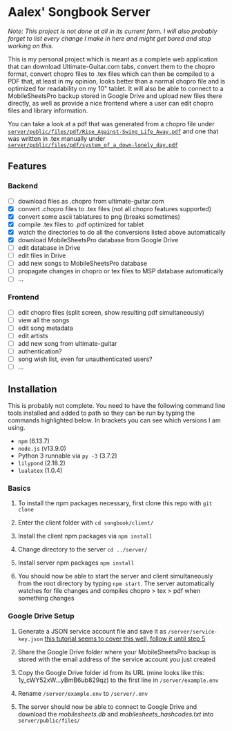 # Aalex' Songbook Server

_Note: This project is not done at all in its current form. I will also probably forget to list every change I make in here and might get bored and stop working on this._

This is my personal project which is meant as a complete web application that can download Ultimate-Guitar.com tabs, convert them to the chopro format, convert chopro files to .tex files which can then be compiled to a PDF that, at least in my opinion, looks better than a normal chopro file and is optimized for readability on my 10" tablet.
It will also be able to connect to a MobileSheetsPro backup stored in Google Drive and upload new files there directly, as well as provide a nice frontend where a user can edit chopro files and library information.

You can take a look at a pdf that was generated from a chopro file under [`server/public/files/pdf/Rise_Against-Swing_Life_Away.pdf`](https://github.com/Taxel/songbook-server/blob/master/server/public/files/pdf/Rise_Against-Swing_Life_Away.pdf) and one that was written in .tex manually under [`server/public/files/pdf/system_of_a_down-lonely_day.pdf`](https://github.com/Taxel/songbook-server/blob/master/server/public/files/pdf/system_of_a_down-lonely_day.pdf)

## Features

### Backend

-   [ ] download files as .chopro from ultimate-guitar.com
-   [x] convert .chopro files to .tex files (not all chopro features supported)
-   [x] convert some ascii tablatures to png (breaks sometimes)
-   [x] compile .tex files to .pdf optimized for tablet
-   [x] watch the directories to do all the conversions listed above automatically
-   [x] download MobileSheetsPro database from Google Drive
-   [ ] edit database in Drive
-   [ ] edit files in Drive
-   [ ] add new songs to MobileSheetsPro database
-   [ ] propagate changes in chopro or tex files to MSP database automatically
-   [ ] ...

### Frontend

-   [ ] edit chopro files (split screen, show resulting pdf simultaneously)
-   [ ] view all the songs
-   [ ] edit song metadata
-   [ ] edit artists
-   [ ] add new song from ultimate-guitar
-   [ ] authentication?
-   [ ] song wish list, even for unauthenticated users?
-   [ ] ...

## Installation

This is probably not complete.
You need to have the following command line tools installed and added to path so they can be run by typing the commands highlighted below. In brackets you can see which versions I am using.

-   `npm` (6.13.7)
-   `node.js` (v13.9.0)
-   Python 3 runnable via `py -3` (3.7.2)
-   `lilypond` (2.18.2)
-   `lualatex` (1.0.4)

### Basics

1. To install the npm packages necessary, first clone this repo with `git clone`

2. Enter the client folder with `cd songbook/client/`

3. Install the client npm packages via `npm install`

4. Change directory to the server `cd ../server/`

5. Install server npm packages `npm install`

6. You should now be able to start the server and client simultaneously from the root directory by typing `npm start`. The server automatically watches for file changes and compiles chopro > tex > pdf when something changes

### Google Drive Setup

1. Generate a JSON service account file and save it as `/server/service-key.json` [this tutorial seems to cover this well, follow it until step 5](https://help.talend.com/reader/E3i03eb7IpvsigwC58fxQg/ol2OwTHmFbDiMjQl3ES5QA)

2. Share the Google Drive folder where your MobileSheetsPro backup is stored with the email address of the service account you just created

3. Copy the Google Drive folder id from its URL (mine looks like this: 1y_cWY52xW...yBmB6ub829qz) to the first line in `/server/example.env`

4. Rename `/server/example.env` to `/server/.env`

5. The server should now be able to connect to Google Drive and download the _mobilesheets.db_ and _mobilesheets_hashcodes.txt_ into `server/public/files/`
